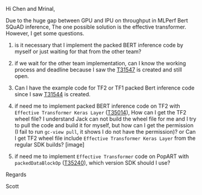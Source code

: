 Hi Chen and Mrinal,

Due to the huge gap between GPU and IPU on throughput in MLPerf Bert SQuAD inference, The one possible solution is the effective transformer. However, I get some questions.

1. is it necessary that I implement the packed BERT inference code by myself or just waiting for that from the other team?

2. if we wait for the other team implementation, can I know the working process and deadline because I saw the [T31547](https://phabricator.sourcevertex.net/T31547) is created and still open.

3. Can I have the example code for TF2 or TF1 packed Bert inference code since I saw [T31544](https://phabricator.sourcevertex.net/T31544) is created.

4. if need me to implement packed BERT inference code on TF2 with `Effective Transformer Keras Layer` ([T35014](https://phabricator.sourcevertex.net/T35014)), How can I get the TF2 wheel file? I understand Jack can not build the wheel file for me and I try to pull the code and build it for myself, but how can I get the permission (I fail to run `gc-view pull`, it shows I do not have the permission)? or Can I get TF2 wheel file include `Effective Transformer Keras Layer` from the regular SDK builds? [image]

5. if need me to implement `Effective Transformer` code on PopART with `packedDataBlockOp` ([T35240](https://phabricator.sourcevertex.net/T35240)), which version SDK should I use?

Regards

Scott